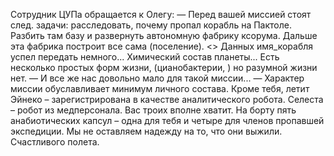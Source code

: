 Сотрудник ЦУПа обращается к Олегу:
— Перед вашей миссией стоят след. задачи: расследовать, почему пропал корабль на Пактоле. Разбить там базу и развернуть автономную фабрику ксорума. Дальше эта фабрика построит все сама (поселение). <> Данных имя_корабля успел передать немного... Химический состав планеты... Есть несколько простых форм жизни, (цианобактерии, ) но разумной жизни нет. 
— И все же нас довольно мало для такой миссии...
— Характер миссии обуславливает минимум личного состава. Кроме тебя, летит Эйнеко – зарегистрирована в качестве аналитического робота. Селеста – робот из медперсонала. Вас троих вполне хватит. На борту пять анабиотических капсул – одна для тебя и четыре для членов пропавшей экспедиции. Мы не оставляем надежду на то, что они выжили. Счастливого полета. 